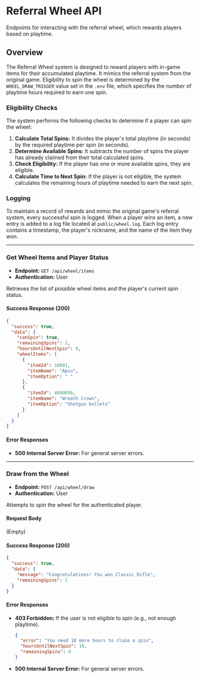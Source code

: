 # Referral Wheel API

Endpoints for interacting with the referral wheel, which rewards players based on playtime.

## Overview

The Referral Wheel system is designed to reward players with in-game items for their accumulated playtime. It mimics the referral system from the original game. Eligibility to spin the wheel is determined by the `WHEEL_DRAW_TRIGGER` value set in the `.env` file, which specifies the number of playtime hours required to earn one spin.

### Eligibility Checks

The system performs the following checks to determine if a player can spin the wheel:

1.  **Calculate Total Spins:** It divides the player's total playtime (in seconds) by the required playtime per spin (in seconds).
2.  **Determine Available Spins:** It subtracts the number of spins the player has already claimed from their total calculated spins.
3.  **Check Eligibility:** If the player has one or more available spins, they are eligible.
4.  **Calculate Time to Next Spin:** If the player is not eligible, the system calculates the remaining hours of playtime needed to earn the next spin.

### Logging

To maintain a record of rewards and mimic the original game's referral system, every successful spin is logged. When a player wins an item, a new entry is added to a log file located at `public/wheel.log`. Each log entry contains a timestamp, the player's nickname, and the name of the item they won.

---

### Get Wheel Items and Player Status

*   **Endpoint:** `GET /api/wheel/items`
*   **Authentication:** User

Retrieves the list of possible wheel items and the player's current spin status.

#### Success Response (200)

```json
{
  "success": true,
  "data": {
    "canSpin": true,
    "remainingSpins": 2,
    "hoursUntilNextSpin": 0,
    "wheelItems": [
      {
        "itemId": 10001,
        "itemName": "Apsu",
        "itemOption": " "
      },
      {
        "itemId": 4600050,
        "itemName": "Wreath Crown",
        "itemOption": "Shotgun bullets"
      }
    ]
  }
}
```

#### Error Responses

*   **500 Internal Server Error:** For general server errors.

---

### Draw from the Wheel

*   **Endpoint:** `POST /api/wheel/draw`
*   **Authentication:** User

Attempts to spin the wheel for the authenticated player.

#### Request Body

(Empty)

#### Success Response (200)

```json
{
  "success": true,
  "data": {
    "message": "Congratulations! You won Classic Rifle",
    "remainingSpins": 1
  }
}
```

#### Error Responses

*   **403 Forbidden:** If the user is not eligible to spin (e.g., not enough playtime).
    ```json
    {
      "error": "You need 10 more hours to claim a spin",
      "hoursUntilNextSpin": 10,
      "remainingSpins": 0
    }
    ```
*   **500 Internal Server Error:** For general server errors.